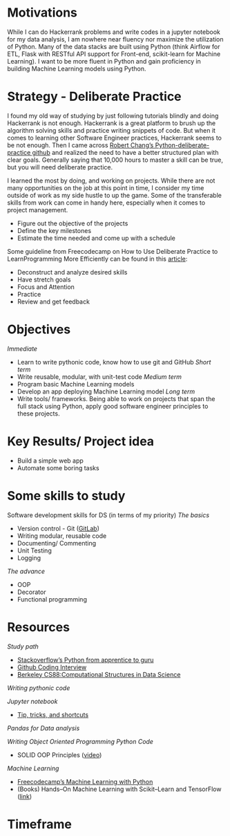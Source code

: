 # Motivations
While I can do Hackerrank problems and write codes in a jupyter notebook for my data analysis, I am nowhere near fluency nor maximize the utilization of Python. Many of the data stacks are built using Python (think Airflow for ETL, Flask with RESTful API support for Front-end, scikit-learn for Machine Learning). I want to be more fluent in Python and gain proficiency in building Machine Learning models using Python. 

# Strategy - Deliberate Practice
I found my old way of studying by just following tutorials blindly and doing Hackerrank is not enough. Hackerrank is a great platform to brush up the algorithm solving skills and practice writing snippets of code. But when it comes to learning other Software Engineer practices, Hackerrank seems to be not enough. Then I came across [Robert Chang’s Python-deliberate-practice github](https://github.com/robert8138/python-deliberate-practice) and realized the need to have a better structured plan with clear goals. Generally saying that 10,000 hours to master a skill can be true, but you will need deliberate practice. 

I learned the most by doing, and working on projects. While there are not many opportunities on the job at this point in time, I consider my time outside of work as my side hustle to up the game. Some of the transferable skills from work can come in handy here, especially when it comes to project management.
- Figure out the objective of the projects
- Define the key milestones 
- Estimate the time needed and come up with a schedule

Some guideline from Freecodecamp on How to Use Deliberate Practice to LearnProgramming More Efficiently can be found in this [article](https://www.freecodecamp.org/news/how-to-use-deliberate-practice-to-learn-programming-fast/): 
- Deconstruct and analyze desired skills
- Have stretch goals
- Focus and Attention
- Practice
- Review and get feedback

# Objectives
*Immediate*
- Learn to write pythonic code, know how to use git and GitHub
*Short term*
- Write reusable, modular, with unit-test code
*Medium term*
- Program basic Machine Learning models
- Develop an app deploying Machine Learning model 
*Long term*
- Write tools/ frameworks. Being able to work on projects that span the full stack using Python, apply good software engineer principles to these projects.


# Key Results/ Project idea
- Build a simple web app
- Automate some boring tasks

# Some skills to study

Software development skills for DS (in terms of my priority)
*The basics*
- Version control - Git ([GitLab](https://lab.github.com/))
- Writing modular, reusable code
- Documenting/ Commenting
- Unit Testing
- Logging

*The advance*
- OOP
- Decorator
- Functional programming

# Resources
*Study path*
- [Stackoverflow’s Python from apprentice to guru](https://stackoverflow.com/questions/2573135/python-progression-path-from-apprentice-to-guru)
- [Github Coding Interview](https://github.com/jwasham/coding-interview-university#the-daily-plan)
- [Berkeley CS88:Computational Structures in Data Science](https://cs88-website.github.io/sp21/)


*Writing pythonic code*


*Jupyter notebook*
- [Tip, tricks, and shortcuts](https://www.dataquest.io/blog/jupyter-notebook-tips-tricks-shortcuts/)

*Pandas for Data analysis*

*Writing Object Oriented Programming Python Code*
- SOLID OOP Principles ([video](https://www.youtube.com/playlist?list=PL4CE9F710017EA77A))

*Machine Learning*
- [Freecodecamp’s Machine Learning with Python](https://www.freecodecamp.org/learn/machine-learning-with-python/#how-neural-networks-work)
- (Books) Hands–On Machine Learning with Scikit–Learn and TensorFlow ([link](https://www.amazon.sg/Hands-Machine-Learning-Scikit-Learn-TensorFlow/dp/1491962291))


# Timeframe
